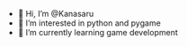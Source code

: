 - 👋 Hi, I’m @Kanasaru
- 👀 I’m interested in python and pygame
- 🌱 I’m currently learning game development

<!---
Kanasaru/Kanasaru is a ✨ special ✨ repository because its `README.md` (this file) appears on your GitHub profile.
You can click the Preview link to take a look at your changes.
--->
